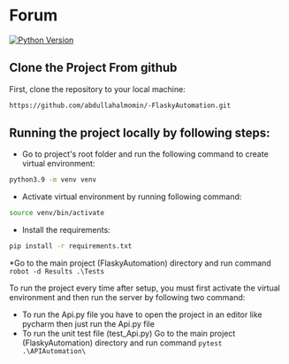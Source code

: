 # Forum

[![Python Version](https://img.shields.io/badge/python-3.9-brightgreen.svg)](https://python.org)



## Clone the Project From github

First, clone the repository to your local machine:

```bash
https://github.com/abdullahalmomin/-FlaskyAutomation.git
```


## Running the project locally by following steps:

* Go to project's root folder and run the following command to create virtual environment:

```bash
python3.9 -m venv venv
```

* Activate virtual environment by running following command:
```bash
source venv/bin/activate
```

* Install the requirements:

```bash
pip install -r requirements.txt
```

*Go to the main project (FlaskyAutomation) directory and run command
`robot -d Results .\Tests`


To run the project every time after setup, you must first activate the virtual environment and then run the server by following two command:

* To run the Api.py file you have to open the project in an editor like pycharm then just run the Api.py file
* To run the unit test file (test_Api.py) Go to the main project (FlaskyAutomation) directory and run command `pytest .\APIAutomation\
`

